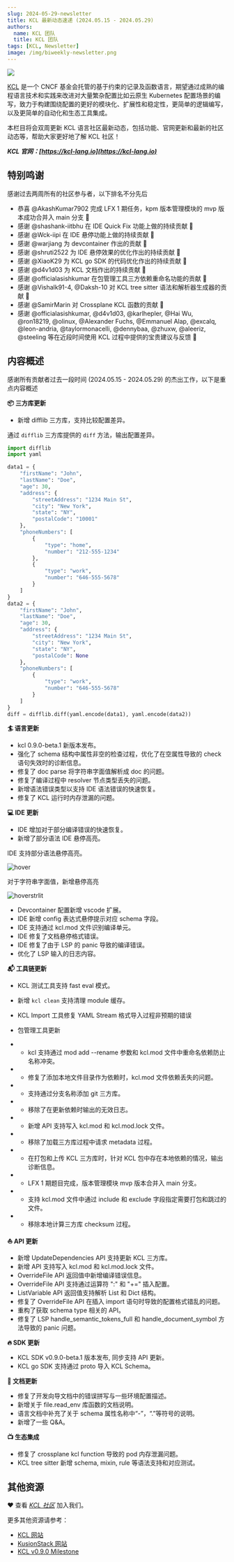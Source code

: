 ```yaml
---
slug: 2024-05-29-newsletter
title: KCL 最新动态速递 (2024.05.15 - 2024.05.29)
authors:
  name: KCL 团队
  title: KCL 团队
tags: [KCL, Newsletter]
image: /img/biweekly-newsletter.png
---
```


![](/img/biweekly-newsletter-zh.png)

[KCL](https://github.com/kcl-lang) 是一个 CNCF 基金会托管的基于约束的记录及函数语言，期望通过成熟的编程语言技术和实践来改进对大量繁杂配置比如云原生 Kubernetes 配置场景的编写，致力于构建围绕配置的更好的模块化、扩展性和稳定性，更简单的逻辑编写，以及更简单的自动化和生态工具集成。

本栏目将会双周更新 KCL 语言社区最新动态，包括功能、官网更新和最新的社区动态等，帮助大家更好地了解 KCL 社区！

**_KCL 官网：[https://kcl-lang.io](https://kcl-lang.io)_**

## 特别鸣谢

感谢过去两周所有的社区参与者，以下排名不分先后

- 恭喜 @AkashKumar7902 完成 LFX 1 期任务，kpm 版本管理模块的 mvp 版本成功合并入 main 分支  🙌 
- 感谢 @shashank-iitbhu 在 IDE Quick Fix 功能上做的持续贡献 🙌 
- 感谢 @Wck-iipi 在 IDE 悬停功能上做的持续贡献 🙌 
- 感谢 @warjiang 为 devcontainer 作出的贡献 🙌 
- 感谢 @shruti2522 为 IDE 悬停效果的优化作出的持续贡献 🙌
- 感谢 @XiaoK29 为 KCL go SDK 的代码优化作出的持续贡献 🙌
- 感谢 @d4v1d03 为 KCL 文档作出的持续贡献 🙌
- 感谢 @officialasishkumar 在包管理工具三方依赖重命名功能的贡献 🙌
- 感谢 @Vishalk91-4, @Daksh-10 对 KCL tree sitter 语法和解析器生成器的贡献 🙌
- 感谢 @SamirMarin 对 Crossplane KCL 函数的贡献 🙌
- 感谢 @officialasishkumar, @d4v1d03, @karlhepler, @Hai Wu, @ron18219, @olinux, @Alexander Fuchs, @Emmanuel Alap, @excalq, @leon-andria, @taylormonacelli, @dennybaa, @zhuxw, @aleeriz, @steeling 等在近段时间使用 KCL 过程中提供的宝贵建议与反馈 🙌

## 内容概述

感谢所有贡献者过去一段时间 (2024.05.15 - 2024.05.29) 的杰出工作，以下是重点内容概述

**📦️ 三方库更新**

- 新增 difflib 三方库，支持比较配置差异。

通过 `difflib` 三方库提供的 `diff` 方法，输出配置差异。

```python
import difflib
import yaml

data1 = {
    "firstName": "John",
    "lastName": "Doe",
    "age": 30,
    "address": {
        "streetAddress": "1234 Main St",
        "city": "New York",
        "state": "NY",
        "postalCode": "10001"
    },
    "phoneNumbers": [
        {
            "type": "home",
            "number": "212-555-1234"
        },
        {
            "type": "work",
            "number": "646-555-5678"
        }
    ]
}
data2 = {
    "firstName": "John",
    "lastName": "Doe",
    "age": 30,
    "address": {
        "streetAddress": "1234 Main St",
        "city": "New York",
        "state": "NY",
        "postalCode": None
    },
    "phoneNumbers": [
        {
            "type": "work",
            "number": "646-555-5678"
        }
    ]
}
diff = difflib.diff(yaml.encode(data1), yaml.encode(data2))
```

**🏄 语言更新**

- kcl 0.9.0-beta.1 新版本发布。
- 强化了 schema 结构中属性非空的检查过程，优化了在空属性导致的 check 语句失效时的诊断信息。
- 修复了 doc parse 将字符串字面值解析成 doc 的问题。
- 修复了编译过程中 resolver 节点类型丢失的问题。
- 新增语法错误类型以支持 IDE 语法错误的快速恢复。
- 修复了 KCL 运行时内存泄漏的问题。

**💻 IDE 更新**

- IDE 增加对于部分编译错误的快速恢复。
- 新增了部分语法 IDE 悬停高亮。

IDE 支持部分语法悬停高亮。

![hover](/img/blog/2024-05-29-biweekly-newsletter/hover.png)

对于字符串字面值，新增悬停高亮

![hoverstrlit](/img/blog/2024-05-29-biweekly-newsletter/hoverstrlit.png)

- Devcontainer 配置新增 vscode 扩展。
- IDE 新增 config 表达式悬停提示对应 schema 字段。
- IDE 支持通过 kcl.mod 文件识别编译单元。
- IDE 修复了文档悬停格式错误。
- IDE 修复了由于 LSP 的 panic 导致的编译错误。
- 优化了 LSP 输入的日志内容。

**📬️ 工具链更新**

- KCL 测试工具支持 fast eval 模式。
- 新增 `kcl clean` 支持清理 module 缓存。
- KCL Import 工具修复 YAML Stream 格式导入过程非预期的错误

- 包管理工具更新
- - kcl 支持通过 mod add --rename 参数和 kcl.mod 文件中重命名依赖防止名称冲突。
- - 修复了添加本地文件目录作为依赖时，kcl.mod 文件依赖丢失的问题。
- - 支持通过分支名称添加 git 三方库。
- - 移除了在更新依赖时输出的无效日志。
- - 新增 API 支持写入 kcl.mod 和 kcl.mod.lock 文件。
- - 移除了加载三方库过程中请求 metadata 过程。
- - 在打包和上传 KCL 三方库时，针对 KCL 包中存在本地依赖的情况，输出诊断信息。
- - LFX 1 期题目完成，版本管理模块 mvp 版本合并入 main 分支。
- - 支持 kcl.mod 文件中通过 include 和 exclude 字段指定需要打包和跳过的文件。
- - 移除本地计算三方库 checksum 过程。

**⛵️ API 更新**

- 新增 UpdateDependencies API 支持更新 KCL 三方库。
- 新增 API 支持写入 kcl.mod 和 kcl.mod.lock 文件。
- OverrideFile API 返回值中新增编译错误信息。
- OverrideFile API 支持通过运算符 ":" 和 "+=" 插入配置。
- ListVariable API 返回值支持解析 List 和 Dict 结构。
- 修复了 OverrideFile API 在插入 import 语句时导致的配置格式错乱的问题。
- 重构了获取 schema type 相关的 API。
- 修复了 LSP handle_semantic_tokens_full 和 handle_document_symbol 方法导致的 panic 问题。

**🔥 SDK 更新**

- KCL SDK v0.9.0-beta.1 版本发布, 同步支持 API 更新。
- KCL go SDK 支持通过 proto 导入 KCL Schema。

**📂 文档更新**

- 修复了开发向导文档中的错误拼写与一些环境配置描述。
- 新增关于 file.read_env 库函数的文档说明。
- 语言文档中补充了关于 schema 属性名称中“-”，“.”等符号的说明。
- 新增了一些 Q&A。

**📺 生态集成**

- 修复了 crossplane kcl function 导致的 pod 内存泄漏问题。
- KCL tree sitter 新增 schema, mixin, rule 等语法支持和对应测试。

## 其他资源

❤️ 查看 _[KCL 社区](https://github.com/kcl-lang/community)_ 加入我们。

更多其他资源请参考：

- [KCL 网站](https://kcl-lang.io/)
- [KusionStack 网站](https://kusionstack.io/)
- [KCL v0.9.0 Milestone](https://github.com/kcl-lang/kcl/milestone/9)
